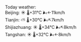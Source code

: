 Today weather:  
Beijing: ☀️   🌡️+31°C 🌬️←11km/h  
Tianjin: ⛅️  🌡️+30°C 🌬️↖7km/h  
Shijiazhuang: ☀️   🌡️+34°C 🌬️↖8km/h  
Tangshan: ☀️   🌡️+32°C 🌬️←8km/h  
